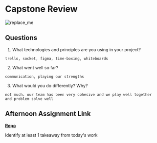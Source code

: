 # Capstone Review

![replace_me](https://codeworks.blob.core.windows.net/public/assets/img/illustrations/placeholder.svg)

## Questions

1. What technologies and principles are you using in your project?
```
trello, socket, figma, time-boxing, whiteboards
```

2. What went well so far?
```
communication, playing our strengths
```

3. What would you do differently? Why?
```
not much. our team has been very cohesive and we play well together and problem solve well
```

## Afternoon Assignment Link

**[Repo](https://github.com/TriLe1122/<ASSIGNMENT_REPO>)**

Identify at least 1 takeaway from today's work
